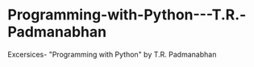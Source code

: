 # Programming-with-Python---T.R.-Padmanabhan
Excersices- "Programming with Python" by T.R. Padmanabhan
